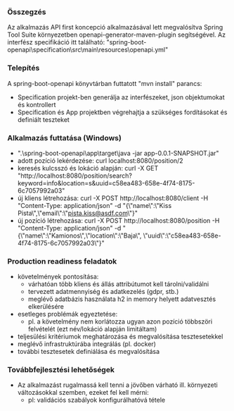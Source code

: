 ### Összegzés

Az alkalmazás API first koncepció alkalmazásával lett megvalósítva Spring Tool Suite környezetben openapi-generator-maven-plugin segítségével. Az interfész specifikáció itt található: "spring-boot-openapi\specification\src\main\resources\openapi.yml"

### Telepítés
A spring-boot-openapi könyvtárban futtatott "mvn install" parancs:
  - Specification projekt-ben generálja az interfészeket, json objektumokat és kontrollert
  - Specification és App projektben végrehajtja a szükséges fordításokat és definiált teszteket

### Alkalmazás futtatása (Windows)
  -  ".\spring-boot-openapi\app\target\java -jar app-0.0.1-SNAPSHOT.jar"
  - adott pozíció lekérdezése: curl localhost:8080/position/2
  - keresés kulcsszó és lokáció alapján: curl -X GET "http://localhost:8080/position/search?keyword=info&location=s&uuid=c58ea483-658e-4f74-8175-6c7057992a03"
  - új kliens létrehozása: curl -X POST http://localhost:8080/client -H "Content-Type: application/json" -d "{\\"name\\":\\"Kiss Pista\\",\\"email\\":\\"pista.kiss@asdf.com\\"}"
  - új pozíció létrehozása: curl -X POST http://localhost:8080/position -H "Content-Type: application/json" -d "{\\"name\\":\\"Kamionos\\",\\"location\\":\\"Baja\\", \\"uuid\\":\\"c58ea483-658e-4f74-8175-6c7057992a03\\"}"

### Production readiness feladatok
  - követelmények pontosítása:
    - várhatóan több kliens és állás attribútumot kell tárolni/validálni
	- tervezett adatmennyiség és adatkezelés (gdpr, stb.)
	- meglévő adatbázis használata h2 in memory helyett adatvesztés elkerülésére
  - esetleges problémák egyeztetése:
    - pl. a követelmény nem korlátozza ugyan azon pozíció többszöri felvételét (ezt név/lokáció alapján limitáltam)
  - teljesülési kritériumok meghatározása és megvalósítása tesztesetekkel
  - meglévő infrastruktúrába integrálás (pl. docker)
  - további tesztesetek definiálása és megvalósítása

### Továbbfejlesztési lehetőségek
  - Az alkalmazást rugalmassá kell tenni a jövőben várható ill. környezeti változásokkal szemben, ezeket fel kell mérni:
    - pl: validációs szabályok konfigurálhatóvá tétele

